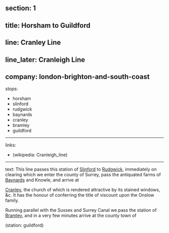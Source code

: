 ﻿section: 1
----
title: Horsham to Guildford
----
line: Cranley Line
----
line_later: Cranleigh Line
----
company: london-brighton-and-south-coast
----
stops:
- horsham
- slinford
- rudgwick
- baynards
- cranley
- bramley
- guildford
----
links:
- (wikipedia: Cranleigh_line)
----
text: This line passes this station of [Slinford](/stations/slinford) to [Rudgwick](/stations/rudgwick), immediately on clearing which we enter the county of Surrey, pass the antiquated farms of [Baynards](/stations/baynards) and Knowle, and arrive at

[Cranley](/stations/cranley), the church of which is rendered attractive by its stained windows, &c. It has the honour of conferring the title of viscount upon the Onslow family.

Running parallel with the Sussex and Surrey Canal we pass the station of [Bramley](/stations/bramley), and in a very few minutes arrive at the county town of

(station: guildford)
